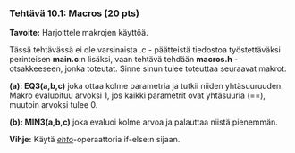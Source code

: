 ### Tehtävä 10.1: Macros (20 pts)

**Tavoite:** Harjoittele makrojen käyttöä.

Tässä tehtävässä ei ole varsinaista .c - päätteistä tiedostoa
työstettäväksi perinteisen **main.c**:n lisäksi,
vaan tehtävä tehdään **macros.h** -otsakkeeseen, jonka toteutat. Sinne sinun
tulee toteuttaa seuraavat makrot:

**(a): EQ3(a,b,c)** joka ottaa kolme parametria ja tutkii niiden
  yhtäsuuruuden. Makro evaluoituu arvoksi 1, jos kaikki parametrit
  ovat yhtäsuuria (==), muutoin arvoksi tulee 0.

**(b): MIN3(a,b,c)** joka evaluoi kolme arvoa ja palauttaa niistä pienemmän.

**Vihje:** Käytä *[ehto](https://en.wikipedia.org/wiki/%3F:#C)*-operaattoria if-else:n sijaan.
